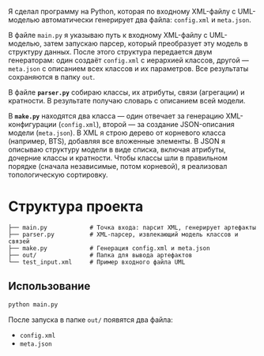 Я сделал программу на Python, которая по входному XML-файлу с UML-моделью автоматически генерирует два файла: `config.xml` и `meta.json`.

В файле `main.py` я указываю путь к входному XML-файлу с UML-моделью, затем запускаю парсер, который преобразует эту модель в структуру данных. После этого структура передается двум генераторам: один создаёт `config.xml` с иерархией классов, другой — `meta.json` с описанием всех классов и их параметров. Все результаты сохраняются в папку `out`.

В файле **`parser.py`** собираю классы, их атрибуты, связи (агрегации) и кратности. В результате получаю словарь с описанием всей модели.

В **`make.py`** находятся два класса — один отвечает за генерацию XML-конфигурации (`config.xml`), второй — за создание JSON-описания модели (`meta.json`). В XML я строю дерево от корневого класса (например, BTS), добавляя все вложенные элементы. В JSON я описываю структуру модели в виде списка, включая атрибуты, дочерние классы и кратности. Чтобы классы шли в правильном порядке (сначала независимые, потом корневой), я реализовал топологическую сортировку.

# Структура проекта

```
├── main.py            # Точка входа: парсит XML, генерирует артефакты
├── parser.py          # XML-парсер, извлекающий модель классов и связей
├── make.py            # Генерация config.xml и meta.json
├── out/               # Папка для вывода артефактов
└── test_input.xml     # Пример входного файла UML
```

## Использование

```bash
python main.py
```

После запуска в папке `out/` появятся два файла:

* `config.xml`
* `meta.json`
